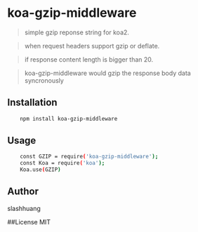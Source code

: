 # koa-gzip-middleware

> simple gzip reponse string for koa2.

> when request  headers support gzip or deflate.

> if response content length is bigger than 20.

> koa-gzip-middleware would gzip the response body data syncronously

## Installation

```bash
    npm install koa-gzip-middleware
```

## Usage
```bash
    const GZIP = require('koa-gzip-middleware');
    const Koa = require('koa');
    Koa.use(GZIP)
```

## Author
slashhuang

##License
MIT